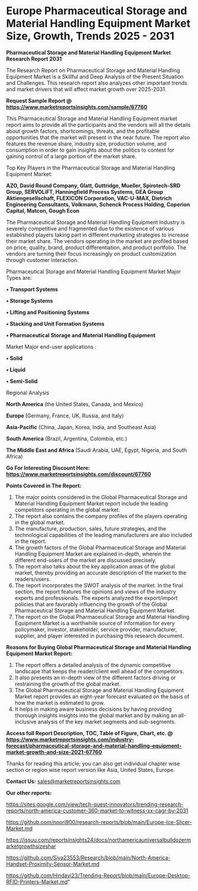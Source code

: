 # Europe Pharmaceutical Storage and Material Handling Equipment Market Size, Growth, Trends 2025 - 2031

<strong>Pharmaceutical Storage and Material Handling Equipment Market Research Report 2031</strong>

The Research Report on Pharmaceutical Storage and Material Handling Equipment Market is a Skillful and Deep Analysis of the Present Situation and Challenges. This research report also analyzes other important trends and market drivers that will affect market growth over 2025-2031.

<strong>Request Sample Report @ <a href=https://www.marketreportsinsights.com/sample/67760>https://www.marketreportsinsights.com/sample/67760</a></strong>

This Pharmaceutical Storage and Material Handling Equipment market report aims to provide all the participants and the vendors will all the details about growth factors, shortcomings, threats, and the profitable opportunities that the market will present in the near future. The report also features the revenue share, industry size, production volume, and consumption in order to gain insights about the politics to contest for gaining control of a large portion of the market share.

Top Key Players in the Pharmaceutical Storage and Material Handling Equipment Market:

<strong>AZO, David Round Company, Glatt, Guttridge, Mueller, Spirotech-SRD Group, SERVOLiFT, Hanningfield Process Systems, GEA Group Aktiengesellschaft, FLEXICON Corporation, VAC-U-MAX, Dietrich Engineering Consultants, Volkmann, Schenck Process Holding, Coperion Capital, Matcon, Gough Econ</strong>

The Pharmaceutical Storage and Material Handling Equipment Industry is severely competitive and fragmented due to the existence of various established players taking part in different marketing strategies to increase their market share. The vendors operating in the market are profiled based on price, quality, brand, product differentiation, and product portfolio. The vendors are turning their focus increasingly on product customization through customer interaction.

Pharmaceutical Storage and Material Handling Equipment Market Major Types are:

<strong>• Transport Systems

• Storage Systems

• Lifting and Positioning Systems

• Stacking and Unit Formation Systems

• Pharmaceutical Storage and Material Handling Equipment</strong>

Market Major end-user applications :

<strong>• Solid

• Liquid

• Semi-Solid</strong>

Regional Analysis

</u><strong><b>North America</b></strong> (the United States, Canada, and Mexico)

<strong><b>Europe </b></strong>(Germany, France, UK, Russia, and Italy)

<strong><b>Asia-Pacific</b></strong> (China, Japan, Korea, India, and Southeast Asia)

<strong><b>South America</b></strong> (Brazil, Argentina, Colombia, etc.)

<strong><b>The Middle East and Africa</b></strong> (Saudi Arabia, UAE, Egypt, Nigeria, and South Africa)

<strong>Go For Interesting Discount Here: <a href=https://www.marketreportsinsights.com/discount/67760>https://www.marketreportsinsights.com/discount/67760</a></strong>

<strong>Points Covered in The Report:</strong>
<ol>
  <li>The major points considered in the Global Pharmaceutical Storage and Material Handling Equipment Market report include the leading competitors operating in the global market.</li>
  <li>The report also contains the company profiles of the players operating in the global market.</li>
  <li>The manufacture, production, sales, future strategies, and the technological capabilities of the leading manufacturers are also included in the report.</li>
  <li>The growth factors of the Global Pharmaceutical Storage and Material Handling Equipment Market are explained in-depth, wherein the different end-users of the market are discussed precisely.</li>
  <li>The report also talks about the key application areas of the global market, thereby providing an accurate description of the market to the readers/users.</li>
  <li>The report incorporates the SWOT analysis of the market. In the final section, the report features the opinions and views of the industry experts and professionals. The experts analyzed the export/import policies that are favorably influencing the growth of the Global Pharmaceutical Storage and Material Handling Equipment Market.</li>
  <li>The report on the Global Pharmaceutical Storage and Material Handling Equipment Market is a worthwhile source of information for every policymaker, investor, stakeholder, service provider, manufacturer, supplier, and player interested in purchasing this research document.</li>
</ol>
<strong>Reasons for Buying Global Pharmaceutical Storage and Material Handling Equipment Market Report:</strong>

<ol>
  <li>The report offers a detailed analysis of the dynamic competitive landscape that keeps the reader/client well ahead of the competitors.</li>
  <li>It also presents an in-depth view of the different factors driving or restraining the growth of the global market.</li>
  <li>The Global Pharmaceutical Storage and Material Handling Equipment Market report provides an eight-year forecast evaluated on the basis of how the market is estimated to grow.</li>
  <li>It helps in making aware business decisions by having providing thorough insights insights into the global market and by making an all-inclusive analysis of the key market segments and sub-segments.</li>
</ol>
<strong>Access full Report Description, TOC, Table of Figure, Chart, etc. @ <a href=https://www.marketreportsinsights.com/industry-forecast/pharmaceutical-storage-and-material-handling-equipment-market-growth-and-size-2021-67760>https://www.marketreportsinsights.com/industry-forecast/pharmaceutical-storage-and-material-handling-equipment-market-growth-and-size-2021-67760</a></strong>


Thanks for reading this article; you can also get individual chapter wise section or region wise report version like Asia, United States, Europe.

<strong>Contact Us:</strong>
sales@marketreportsinsights.com

<strong>Our other reports:</strong>

<a href=https://sites.google.com/view/tech-quest-innovators/trending-research-reports/north-america-customer-360-market-to-witness-xx-cagr-by-2031>https://sites.google.com/view/tech-quest-innovators/trending-research-reports/north-america-customer-360-market-to-witness-xx-cagr-by-2031</a>

<a href=https://github.com/noori900/research-reports/blob/main/Europe-Ice-Slicer-Market.md>https://github.com/noori900/research-reports/blob/main/Europe-Ice-Slicer-Market.md</a>

<a href=https://issuu.com/reportsinsights24/docs/northamericauniversalbulldozermarketgrowthsizeshar>https://issuu.com/reportsinsights24/docs/northamericauniversalbulldozermarketgrowthsizeshar</a>

<a href=https://github.com/Siya23553/Research/blob/main/North-America-Handset-Proximity-Sensor-Market.md>https://github.com/Siya23553/Research/blob/main/North-America-Handset-Proximity-Sensor-Market.md</a>

<a href=https://github.com/Hindavi23/Trending-Report/blob/main/Europe-Desktop-RFID-Printers-Market.md>https://github.com/Hindavi23/Trending-Report/blob/main/Europe-Desktop-RFID-Printers-Market.md</a>"
